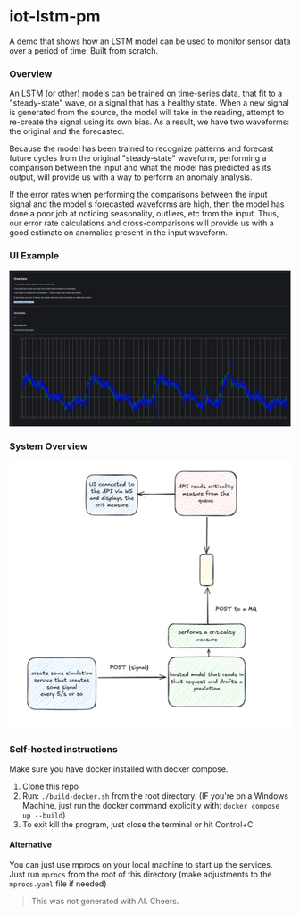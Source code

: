 # iot-lstm-pm

A demo that shows how an LSTM model can be used to monitor sensor data over a period of time. Built from scratch.

### Overview

An LSTM (or other) models can be trained on time-series data, that fit to a "steady-state" wave, or a signal that has a healthy state.
When a new signal is generated from the source, the model will take in the reading, attempt to re-create the signal using its own bias.
As a result, we have two waveforms: the original and the forecasted. 

Because the model has been trained to recognize patterns and forecast future cycles from the original "steady-state" waveform,
performing a comparison between the input and what the model has predicted as its output, will provide us with a way to perform an anomaly analysis.

If the error rates when performing the comparisons between the input signal and the model's forecasted waveforms are high, then the model has done a poor job at noticing seasonality, outliers, etc from the input. Thus, our error rate calculations and cross-comparisons will provide us with a good estimate on anomalies present in the input waveform.


### UI Example

![display](./assets/example_1.png)

### System Overview

![system overview](./assets/image_1.png)

### Self-hosted instructions

Make sure you have docker installed with docker compose.

1. Clone this repo
2. Run: `./build-docker.sh` from the root directory. (IF you're on a Windows Machine, just run the docker command explicitly with: `docker compose up --build`)
3. To exit kill the program, just close the terminal or hit Control+C

#### Alternative

You can just use mprocs on your local machine to start up the services. Just run `mprocs` from the root of this directory (make adjustments to the `mprocs.yaml` file if needed)

> This was not generated with AI. Cheers.

